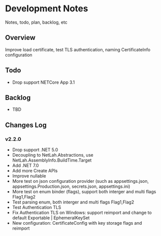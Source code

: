 # Development Notes

Notes, todo, plan, backlog, etc

## Overview

Improve load certificate, test TLS authentication, naming CertificateInfo configuration

## Todo

- Drop support NETCore App 3.1

## Backlog

- TBD

## Changes Log

### v2.2.0
 - Drop support .NET 5.0
 - Decoupling to NetLah.Abstractions, use NetLah.AssemblyInfo.BuildTime.Target
 - Add .NET 7.0
 - Add more Create APIs
 - Improve nullable
 - More test on json configuration provider (such as appsettings.json, appsettings.Production.json, secrets.json, appsettings.ini)
 - More test on enum binder (flags), support both interger and multi flags Flag1,Flag2
 - Test parsing enum, both interger and multi flags Flag1,Flag2
 - Test Authentication TLS
 - Fix Authentication TLS on Windows: support reimport and change to default Exportable | EphemeralKeySet
 - New configuration: CertificateConfig with key storage flags and reimport
